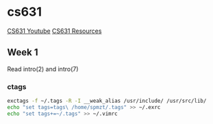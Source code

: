 # cs631
[CS631 Youtube](https://www.youtube.com/watch?v=hCqfmuG5Acc&list=PL0qfF8MrJ-jxMfirAdxDs9zIiBg2Wug0z&index=4&pp=iAQB)
[CS631 Resources](https://stevens.netmeister.org/631/)
## Week 1
Read intro(2) and intro(7)

### ctags
```sh
exctags -f ~/.tags -R -I __weak_alias /usr/include/ /usr/src/lib/
echo "set tags=tags\ /home/spmzt/.tags" >> ~/.exrc
echo "set tags+=~/.tags" >> ~/.vimrc
```